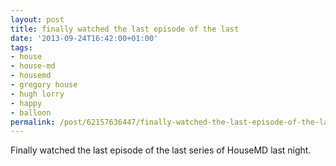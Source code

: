 ```yaml
---
layout: post
title: finally watched the last episode of the last
date: '2013-09-24T16:42:00+01:00'
tags:
- house
- house-md
- housemd
- gregory house
- hugh lorry
- happy
- balloon
permalink: /post/62157636447/finally-watched-the-last-episode-of-the-last
---
```

Finally watched the last episode of the last series of HouseMD last night.
